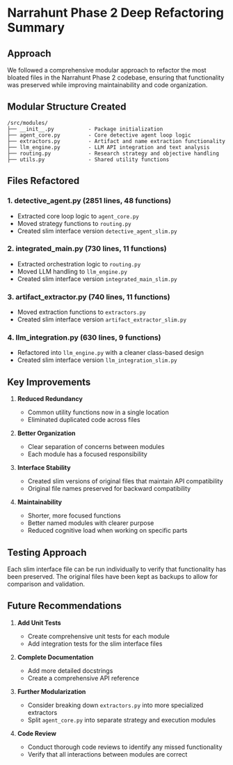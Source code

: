 # Narrahunt Phase 2 Deep Refactoring Summary

## Approach
We followed a comprehensive modular approach to refactor the most bloated files in the Narrahunt Phase 2 codebase, ensuring that functionality was preserved while improving maintainability and code organization.

## Modular Structure Created

```
/src/modules/
├── __init__.py           - Package initialization
├── agent_core.py         - Core detective agent loop logic 
├── extractors.py         - Artifact and name extraction functionality
├── llm_engine.py         - LLM API integration and text analysis
├── routing.py            - Research strategy and objective handling
├── utils.py              - Shared utility functions
```

## Files Refactored

### 1. detective_agent.py (2851 lines, 48 functions)
- Extracted core loop logic to `agent_core.py`
- Moved strategy functions to `routing.py`
- Created slim interface version `detective_agent_slim.py`

### 2. integrated_main.py (730 lines, 11 functions)
- Extracted orchestration logic to `routing.py`
- Moved LLM handling to `llm_engine.py`
- Created slim interface version `integrated_main_slim.py`

### 3. artifact_extractor.py (740 lines, 11 functions)
- Moved extraction functions to `extractors.py`
- Created slim interface version `artifact_extractor_slim.py`

### 4. llm_integration.py (630 lines, 9 functions)
- Refactored into `llm_engine.py` with a cleaner class-based design
- Created slim interface version `llm_integration_slim.py`

## Key Improvements

1. **Reduced Redundancy**
   - Common utility functions now in a single location
   - Eliminated duplicated code across files

2. **Better Organization**
   - Clear separation of concerns between modules
   - Each module has a focused responsibility

3. **Interface Stability**
   - Created slim versions of original files that maintain API compatibility
   - Original file names preserved for backward compatibility

4. **Maintainability**
   - Shorter, more focused functions
   - Better named modules with clearer purpose
   - Reduced cognitive load when working on specific parts

## Testing Approach

Each slim interface file can be run individually to verify that functionality has been preserved. The original files have been kept as backups to allow for comparison and validation.

## Future Recommendations

1. **Add Unit Tests**
   - Create comprehensive unit tests for each module
   - Add integration tests for the slim interface files

2. **Complete Documentation**
   - Add more detailed docstrings
   - Create a comprehensive API reference

3. **Further Modularization**
   - Consider breaking down `extractors.py` into more specialized extractors
   - Split `agent_core.py` into separate strategy and execution modules

4. **Code Review**
   - Conduct thorough code reviews to identify any missed functionality
   - Verify that all interactions between modules are correct